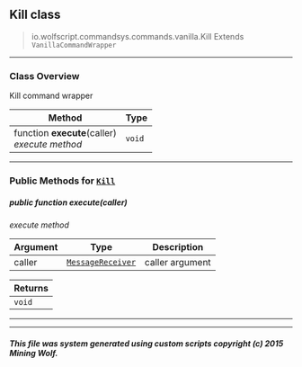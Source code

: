 ## Kill __class__

>io.wolfscript.commandsys.commands.vanilla.Kill
>Extends `VanillaCommandWrapper`

---

### Class Overview

Kill command wrapper

Method | Type   
--- | :--- 
 function __execute__(caller) <br> _execute method_ | `void`



---


### Public Methods for [`Kill`](Kill.md)

##### <a id='execute'></a>public  function __execute__(caller)

_execute method_

Argument | Type | Description  
--- | --- | --- 
caller | [`MessageReceiver`](../../../chat/MessageReceiver.md) | caller argument

Returns | 
--- | 
`void` |


---
---


##### This file was system generated using custom scripts copyright (c) 2015 Mining Wolf.
	

